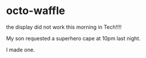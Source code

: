 # octo-waffle

the display did not work this morning in Tech!!!!

My son requested a superhero cape at 10pm last night.

I made one.

